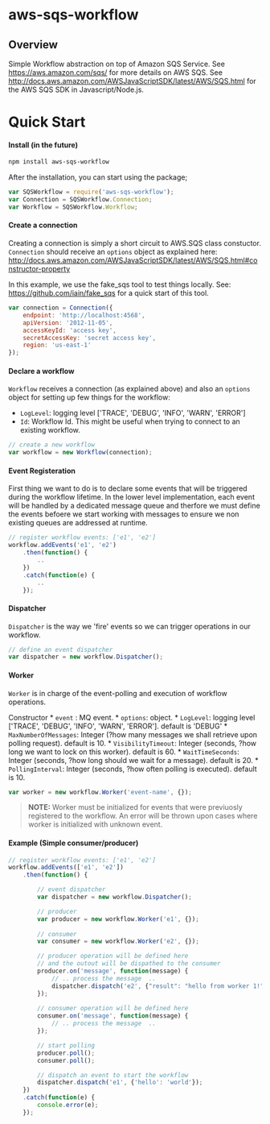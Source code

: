 # aws-sqs-workflow

## Overview
Simple Workflow abstraction on top of Amazon SQS Service.
See https://aws.amazon.com/sqs/ for more details on AWS SQS.
See http://docs.aws.amazon.com/AWSJavaScriptSDK/latest/AWS/SQS.html for
the AWS SQS SDK in Javascript/Node.js.

# Quick Start

#### Install (in the future)
```sh
npm install aws-sqs-workflow
```

After the installation, you can start using the package;

```javascript
var SQSWorkflow = require('aws-sqs-workflow');
var Connection = SQSWorkflow.Connection;
var Workflow = SQSWorkflow.Workflow;
```

#### Create a connection
Creating a connection is simply a short circuit to AWS.SQS class constuctor.
```Connection``` should receive an ```options``` object as explained here: http://docs.aws.amazon.com/AWSJavaScriptSDK/latest/AWS/SQS.html#constructor-property

In this example, we use the fake_sqs tool to test things locally.
See: https://github.com/iain/fake_sqs for a quick start of this tool.

```javascript
var connection = Connection({
    endpoint: 'http://localhost:4568',
    apiVersion: '2012-11-05',
    accessKeyId: 'access key',
    secretAccessKey: 'secret access key',
    region: 'us-east-1'
});
```

#### Declare a workflow
```Workflow``` receives a connection (as explained above) and also an ```options``` 
object for setting up few things for the workflow:
   * ```LogLevel```: logging level ['TRACE', 'DEBUG', 'INFO', 'WARN', 'ERROR']
   * ```Id```: Workflow Id. This might be useful when trying to connect to an existing workflow. 

```javascript
// create a new workflow
var workflow = new Workflow(connection);
```

#### Event Registeration

First thing we want to do is to declare some events that will be triggered during the
workflow lifetime. In the lower level implementation, each event will be handled by a dedicated
message queue and therfore we must define the events befoere we start working with messages to ensure
we non existing queues are addressed at runtime.

```javascript
// register workflow events: ['e1', 'e2']
workflow.addEvents('e1', 'e2')
    .then(function() {
        ..
    })
    .catch(function(e) {
        ..
    });
```

#### Dispatcher
```Dispatcher``` is the way we 'fire' events so we can trigger operations in our workflow.
```javascript
// define an event dispatcher
var dispatcher = new workflow.Dispatcher();
```
#### Worker
```Worker``` is in charge of the event-polling and execution of workflow operations.

Constructor
    * ```event``` : MQ event.
    * ```options```: object.
        * ```LogLevel```: logging level ['TRACE', 'DEBUG', 'INFO', 'WARN', 'ERROR']. default is 'DEBUG'
        * ```MaxNumberOfMessages```: Integer (?how many messages we shall retrieve upon polling request). default is 10.
        * ```VisibilityTimeout```: Integer (seconds, ?how long we want to lock on this worker). default is 60.
        * ```WaitTimeSeconds```: Integer (seconds, ?how long should we wait for a message). default is 20.
        * ```PollingInterval```: Integer (seconds, ?how often polling is executed). default is 10.

```javascript
var worker = new workflow.Worker('event-name', {});
```
> **NOTE:** Worker must be initialized for events that were previuosly registered to the workflow.
An error will be thrown upon cases where worker is initialized with unknown event.


#### Example (Simple consumer/producer)
```javascript
// register workflow events: ['e1', 'e2']
workflow.addEvents(['e1', 'e2'])
    .then(function() {

        // event dispatcher
        var dispatcher = new workflow.Dispatcher();

        // producer
        var producer = new workflow.Worker('e1', {});
        
        // consumer
        var consumer = new workflow.Worker('e2', {});

        // producer operation will be defined here
        // and the outout will be dispathed to the consumer
        producer.on('message', function(message) {
            // .. process the message  ..
            dispatcher.dispatch('e2', {"result": "hello from worker 1!"});
        });
        
        // consumer operation will be defined here
        consumer.on('message', function(message) {
            // .. process the message  ..
        });

        // start polling
        producer.poll();
        consumer.poll();

        // dispatch an event to start the workflow
        dispatcher.dispatch('e1', {'hello': 'world'});
    })
    .catch(function(e) {
        console.error(e);
    });
```
